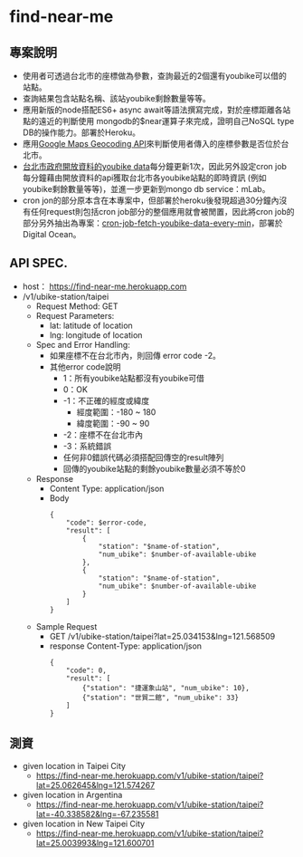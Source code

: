 # find-near-me

## 專案說明
- 使用者可透過台北市的座標做為參數，查詢最近的2個還有youbike可以借的站點。
- 查詢結果包含站點名稱、該站youbike剩餘數量等等。
- 應用新版的node搭配ES6+ async await等語法撰寫完成，對於座標距離各站點的遠近的判斷使用 mongodb的$near運算子來完成，證明自己NoSQL type DB的操作能力。部署於Heroku。
- 應用[Google Maps Geocoding API](http://developers.google.com/maps/documentation/geocoding)來判斷使用者傳入的座標參數是否位於台北市。
- [台北市政府開放資料的youbike data](http://data.taipei/opendata/datalist/datasetMeta?oid=8ef1626a-892a-4218-8344-f7ac46e1aa48)每分鐘更新1次，因此另外設定cron job每分鐘藉由開放資料的api獲取台北市各youbike站點的即時資訊 (例如youbike剩餘數量等等)，並進一步更新到mongo db service：mLab。
- cron jon的部分原本含在本專案中，但部署於heroku後發現超過30分鐘內沒有任何request則包括cron job部分的整個應用就會被閒置，因此將cron job的部分另外抽出為專案：[cron-job-fetch-youbike-data-every-min](https://github.com/alvinyen/cron-job-fetch-youbike-data-every-min)，部署於Digital Ocean。

## API SPEC.
- host： https://find-near-me.herokuapp.com
- /v1/ubike-station/taipei
    - Request Method: GET
    - Request Parameters:
        - lat: latitude of location
        - lng: longitude of location
    - Spec and Error Handling:
        - 如果座標不在台北市內，則回傳 error code -2。
        - 其他error code說明
            - 1：所有youbike站點都沒有youbike可借
            - 0：OK
            - -1：不正確的經度或緯度  
                - 經度範圍：-180 ~ 180
                - 緯度範圍：-90 ~ 90
            - -2：座標不在台北市內
            - -3：系統錯誤
            - 任何非0錯誤代碼必須搭配回傳空的result陣列
            - 回傳的youbike站點的剩餘youbike數量必須不等於0
    - Response
        - Content Type: application/json
        - Body
            ```
            {
                "code": $error-code,
                "result": [
                    {
                        "station": "$name-of-station", 
                        "num_ubike": $number-of-available-ubike
                    },
                    {
                        "station": "$name-of-station", 
                        "num_ubike": $number-of-available-ubike
                    }
                ]           
            }
            ```
    - Sample Request
        - GET /v1/ubike-station/taipei?lat=25.034153&lng=121.568509
        - response
            Content-Type: application/json
            ```
            {
                "code": 0,
                "result": [
                    {"station": "捷運象山站", "num_ubike": 10},
                    {"station": "世貿二館", "num_ubike": 33}
                ]               
            }
            ```
## 測資
- given location in Taipei City
    -  https://find-near-me.herokuapp.com/v1/ubike-station/taipei?lat=25.062645&lng=121.574267
- given location in Argentina
    -   https://find-near-me.herokuapp.com/v1/ubike-station/taipei?lat=-40.338582&lng=-67.235581
- given location in New Taipei City
    -   https://find-near-me.herokuapp.com/v1/ubike-station/taipei?lat=25.003993&lng=121.600701
